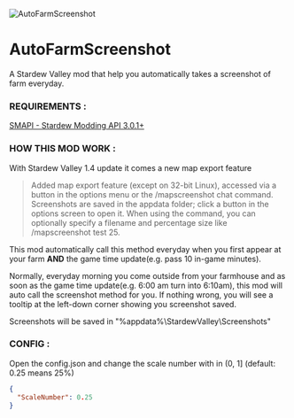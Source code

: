 ![AutoFarmScreenshot](https://raw.githubusercontent.com/Dwayneten/AutoFarmScreenshot/master/header.jpg)
# AutoFarmScreenshot
A Stardew Valley mod that help you automatically takes a screenshot of farm everyday.

### REQUIREMENTS :

[SMAPI - Stardew Modding API 3.0.1+](https://github.com/Pathoschild/SMAPI)


### HOW THIS MOD WORK :

With Stardew Valley 1.4 update it comes a new map export feature

> Added map export feature (except on 32-bit Linux), accessed via a button in the options menu or the /mapscreenshot chat command. Screenshots are saved in the appdata folder; click a button in the options screen to open it. When using the command, you can optionally specify a filename and percentage size like /mapscreenshot test 25.

This mod automatically call this method everyday when you first appear at your farm **AND** the game time update(e.g. pass 10 in-game minutes).

Normally, everyday morning you come outside from your farmhouse and as soon as the game time update(e.g. 6:00 am turn into 6:10am), this mod will auto call the screenshot method for you.
If nothing wrong, you will see a tooltip at the left-down corner showing you screenshot saved.

Screenshots will be saved in "%appdata%\StardewValley\Screenshots"


### CONFIG :

Open the config.json and change the scale number with in (0, 1] (default: 0.25 means 25%)

``` json
{
  "ScaleNumber": 0.25
}
```
